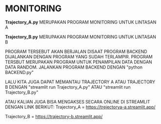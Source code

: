 # MONITORING

**Trajectory_A.py** MERUPAKAN PROGRAM MONITORING UNTUK LINTASAN A

**Trajectory_B.py** MERUPAKAN PROGRAM MONITORING UNTUK LINTASAN B

PROGRAM TERSEBUT AKAN BERJALAN DISAAT PROGRAM BACKEND DIJALANKAN DENGAN PROGRAM YANG SUDAH TERLAMPIR. PROGRAM TERSBUT MERUPAKAN PROGRAM UNTUK PENAMPILAN DATA DENGAN DATA RANDOM.
JALANKAN PROGRAM BACKEND DENGAN "python BACKEND.py"

LALU KITA JUGA DAPAT MEMANTAU TRAJECTORY A ATAU TRAJECTORY B DENGAN
"streamlit run Trajectory_A.py" ATAU   "streamlit run Trajectory_B.py"

ATAU KALIAN JUGA BISA MENGAKSES SECARA ONLINE DI STREAMLIT DENGAN LINK BERIKUT:
Trajectory_A = https://trejectorya-a.streamlit.app/

Trajectory_B = https://trajectory-b.streamlit.app/
